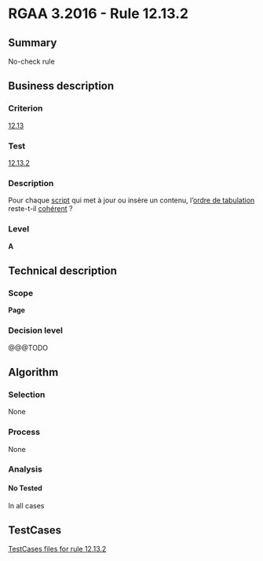 # RGAA 3.2016 - Rule 12.13.2

## Summary
No-check rule


## Business description

### Criterion
[12.13](http://references.modernisation.gouv.fr/rgaa-accessibilite/criteres.html#crit-12-13)

### Test
[12.13.2](http://references.modernisation.gouv.fr/rgaa-accessibilite/criteres.html#test-12-13-2)

### Description
<div lang="fr">Pour chaque <a href="http://references.modernisation.gouv.fr/rgaa-accessibilite/glossaire.html#script">script</a> qui met &#xE0; jour ou ins&#xE8;re un contenu, l&#x2019;<a href="http://references.modernisation.gouv.fr/rgaa-accessibilite/glossaire.html#ordre-de-tabulation">ordre de tabulation</a> reste-t-il <a href="http://references.modernisation.gouv.fr/rgaa-accessibilite/glossaire.html#comprhensible-ordre-de-lecture">coh&#xE9;rent</a>&nbsp;?</div>

### Level
**A**


## Technical description

### Scope
**Page**

### Decision level
@@@TODO


## Algorithm

### Selection
None

### Process
None

### Analysis

#### No Tested
In all cases


##  TestCases

[TestCases files for rule 12.13.2](https://github.com/Asqatasun/Asqatasun/tree/develop/rules/rules-rgaa3.2016/src/test/resources/testcases/rgaa32016/Rgaa32016Rule121302/)


